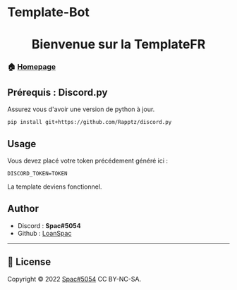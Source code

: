 # Template-Bot
<h1 align="center">Bienvenue sur la TemplateFR</h1>

### 🏠 [Homepage](https://)

## Prérequis : Discord.py

Assurez vous d'avoir une version de python à jour.

```pip install git+https://github.com/Rapptz/discord.py```

## Usage

Vous devez placé votre token précédement généré ici :

```DISCORD_TOKEN=TOKEN```

La template deviens fonctionnel.

## Author

* Discord : **Spac#5054**
* Github : [LoanSpac](https://github.com/LoanSpac)

***
## 📝 License

Copyright © 2022 [Spac#5054](https://github.com/LoanSpac) CC BY-NC-SA.<br />
